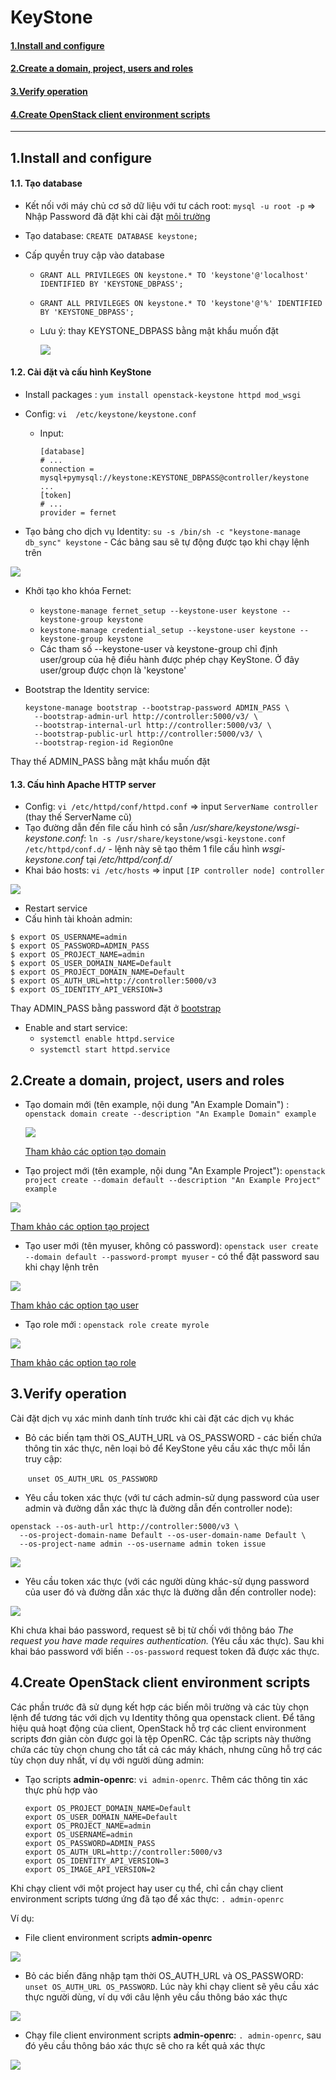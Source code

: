 # KeyStone

#### [1.Install and configure](#1)

#### [2.Create a domain, project, users and roles](#2)

#### [3.Verify operation](#3)

#### [4.Create OpenStack client environment scripts](#4)

------------------------------------------------------

## 1.Install and configure<a name="1"></a>

#### 1.1. Tạo database



- Kết nối với máy chủ cơ sở dữ liệu với tư cách root: `mysql -u root -p` => Nhập Password đã đặt khi cài đặt [môi trường](./Môi%20trường.md#5) 

- Tạo database: `CREATE DATABASE keystone;`

- Cấp quyền truy cập vào database

  - `GRANT ALL PRIVILEGES ON keystone.* TO 'keystone'@'localhost' IDENTIFIED BY 'KEYSTONE_DBPASS';` 

  - `GRANT ALL PRIVILEGES ON keystone.* TO 'keystone'@'%' IDENTIFIED BY 'KEYSTONE_DBPASS';`

  - Lưu ý: thay KEYSTONE_DBPASS bằng mật khẩu muốn đặt

    ![](../images/OpenStack/KeyStone/db.png)

#### 1.2. Cài đặt và cấu hình KeyStone

- Install packages : `yum install openstack-keystone httpd mod_wsgi`

- Config: `vi  /etc/keystone/keystone.conf`

  - Input: 

    ```
    [database]
    # ...
    connection = mysql+pymysql://keystone:KEYSTONE_DBPASS@controller/keystone
    ...
    [token]
    # ...
    provider = fernet
    ```

- Tạo bảng cho dịch vụ Identity: `su -s /bin/sh -c "keystone-manage db_sync" keystone` - Các bảng sau sẽ tự động được tạo khi chạy lệnh trên

![](../images/OpenStack/KeyStone/tb.png)

- Khởi tạo kho khóa Fernet: 

  - `keystone-manage fernet_setup --keystone-user keystone --keystone-group keystone`
  - `keystone-manage credential_setup --keystone-user keystone --keystone-group keystone`
  - Các tham số --keystone-user và keystone-group chỉ định user/group của hệ điều hành được phép chạy KeyStone. Ở đây user/group được chọn là 'keystone'

- Bootstrap the Identity service:<a name="bootstrap"></a>

  ```
  keystone-manage bootstrap --bootstrap-password ADMIN_PASS \
    --bootstrap-admin-url http://controller:5000/v3/ \
    --bootstrap-internal-url http://controller:5000/v3/ \
    --bootstrap-public-url http://controller:5000/v3/ \
    --bootstrap-region-id RegionOne
  ```

Thay thế ADMIN_PASS bằng mật khẩu muốn đặt

#### 1.3. Cấu hình Apache HTTP server

- Config: `vi /etc/httpd/conf/httpd.conf` => input `ServerName controller` (thay thế ServerName cũ)
- Tạo đường dẫn đến file cấu hình có sẵn */usr/share/keystone/wsgi-keystone.conf*: `ln -s /usr/share/keystone/wsgi-keystone.conf /etc/httpd/conf.d/` - lệnh này sẽ tạo thêm 1 file cấu hình *wsgi-keystone.conf* tại */etc/httpd/conf.d/*
- Khai báo hosts: `vi /etc/hosts` => input `[IP controller node] controller`

![](../images/OpenStack/KeyStone/hosts.png)

- Restart service
- Cấu hình tài khoản admin:

```
$ export OS_USERNAME=admin
$ export OS_PASSWORD=ADMIN_PASS
$ export OS_PROJECT_NAME=admin
$ export OS_USER_DOMAIN_NAME=Default
$ export OS_PROJECT_DOMAIN_NAME=Default
$ export OS_AUTH_URL=http://controller:5000/v3
$ export OS_IDENTITY_API_VERSION=3
```

Thay ADMIN_PASS bằng password đặt ở [bootstrap](#bootstrap)

- Enable and start service:
  - `systemctl enable httpd.service`
  - `systemctl start httpd.service`

## 2.Create a domain, project, users and roles<a name="2"></a>

> 

- Tạo domain mới (tên example, nội dung "An Example Domain") : `openstack domain create --description "An Example Domain" example`

  ![](../images/OpenStack/KeyStone/crdomain.png)

  [Tham khảo các option tạo domain](https://docs.openstack.org/python-openstackclient/pike/cli/command-objects/domain.html)

- Tạo project mới (tên example, nội dung "An Example Project"): `openstack project create --domain default --description "An Example Project" example`

![](../images/OpenStack/KeyStone/crproject.png)

[Tham khảo các option tạo project](https://docs.openstack.org/python-openstackclient/pike/cli/command-objects/project.html)

- Tạo user mới (tên myuser, không có password): `openstack user create --domain default --password-prompt myuser` - có thể đặt password sau khi chạy lệnh trên

![](../images/OpenStack/KeyStone/cruser.png)

[Tham khảo các option tạo user](https://docs.openstack.org/python-openstackclient/pike/cli/command-objects/user.html)

- Tạo role mới : `openstack role create myrole`

![](../images/OpenStack/KeyStone/crrole.png)

[Tham khảo các option tạo role](https://docs.openstack.org/python-openstackclient/pike/cli/command-objects/role.html)

## 3.Verify operation<a name="3"></a>

Cài đặt dịch vụ xác minh danh tính trước khi cài đặt các dịch vụ khác 

- Bỏ các biến tạm thời  OS_AUTH_URL và OS_PASSWORD - các biến chứa thông tin xác thực, nên loại bỏ để KeyStone yêu cầu xác thực mỗi lần truy cập:

  ​	`unset OS_AUTH_URL OS_PASSWORD`

- Yêu cầu token xác thực (với tư cách admin-sử dụng password của user admin và đường dẫn xác thực là đường dẫn đến controller node): 

```
openstack --os-auth-url http://controller:5000/v3 \
  --os-project-domain-name Default --os-user-domain-name Default \
  --os-project-name admin --os-username admin token issue
```

<img src="../images/OpenStack/KeyStone/admintoken.png"  />

- Yêu cầu token xác thực (với các người dùng khác-sử dụng password của user đó và đường dẫn xác thực là đường dẫn đến controller node): 

<img src="../images/OpenStack/KeyStone/usertoken.png"  />

Khi chưa khai báo password, request sẽ bị từ chối với thông báo *The request you have made requires authentication.* (Yêu cầu xác thực). Sau khi khai báo password với biến `--os-password` request token đã được xác thực. 

## 4.Create OpenStack client environment scripts<a name="4"></a>



Các phần trước đã sử dụng kết hợp các biến môi trường và các tùy chọn lệnh để tương tác với dịch vụ Identity thông qua openstack client. Để tăng hiệu quả hoạt động của client, OpenStack hỗ trợ các client environment scripts đơn giản còn được gọi là tệp OpenRC. Các tập scripts này thường chứa các tùy chọn chung cho tất cả các máy khách, nhưng cũng hỗ trợ các tùy chọn duy nhất, ví dụ với người dùng admin:

- Tạo scripts **admin-openrc**: `vi admin-openrc`. Thêm các thông tin xác thực phù hợp vào

  ```
  export OS_PROJECT_DOMAIN_NAME=Default
  export OS_USER_DOMAIN_NAME=Default
  export OS_PROJECT_NAME=admin
  export OS_USERNAME=admin
  export OS_PASSWORD=ADMIN_PASS
  export OS_AUTH_URL=http://controller:5000/v3
  export OS_IDENTITY_API_VERSION=3
  export OS_IMAGE_API_VERSION=2
  ```

Khi chạy client với một project hay user cụ thể, chỉ cần chạy client environment scripts tương ứng đã tạo để xác thực: `. admin-openrc`

Ví dụ:

- File client environment scripts **admin-openrc**

![](../images/OpenStack/KeyStone/vd1.png)

- Bỏ các biến đăng nhập tạm thời  OS_AUTH_URL và OS_PASSWORD: `unset OS_AUTH_URL OS_PASSWORD`. Lúc này khi chạy client sẽ yêu cầu xác thực người dùng, ví dụ với câu lệnh yêu cầu thông báo xác thực

![](../images/OpenStack/KeyStone/vd2.png)

- Chạy file client environment scripts **admin-openrc**: `. admin-openrc`, sau đó yêu cầu thông báo xác thực sẽ cho ra kết quả xác thực

![](../images/OpenStack/KeyStone/vd3.png)